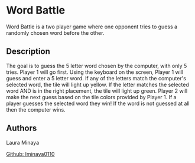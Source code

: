 # Word Battle
Word Battle is a two player game where one opponent tries to guess a randomly chosen word before the other. 

## Description
The goal is to guess the 5 letter word chosen by the computer, with only 5 tries. Player 1 will go first. Using the keyboard on the screen, Player 1 will guess and enter a 5 letter word. If any of the letters match the computer's selected word, the tile will light up yellow. If the letter matches the selected word AND is in the right placement, the tile will light up green. Player 2 will make the next guess based on the tile colors provided by Player 1. If a player guesses the selected word they win! If the word is not guessed at all then the computer wins. 

## Authors
Laura Minaya

[Github: lminaya0110](https://github.com/lminaya0110)